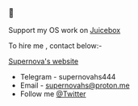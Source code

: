 ### 👋

Support my OS work on [Juicebox](https://juicebox.money/v2/p/621)

To hire me , contact below:-

[Supernova's website](https://www.supernovahs.xyz/)

- Telegram - supernovahs444
- Email - supernovahs@proton.me
- Follow me [@Twitter](https://twitter.com/supernovahs444)

